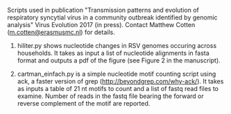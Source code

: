 Scripts used in publication "Transmission patterns and evolution of respiratory syncytial virus in a community outbreak identified by genomic analysis" Virus Evolution 2017 (in press). Contact Matthew Cotten  (m.cotten@erasmusmc.nl) for details.

1. hiliter.py shows nucleotide changes in RSV genomes occuring across households. It takes as input a list of nucleotide alignments in fasta format and outputs a pdf of the figure (see Figure 2 in the manuscript).

2. cartman_einfach.py is a simple nucleotide motif counting script using ack, a faster version of grep (http://beyondgrep.com/why-ack/). It takes as inputs a table of 21 nt motifs to count and a list of fastq read files to examine. Number of reads in the fastq file bearing the forward or reverse complement of the motif are reported.

